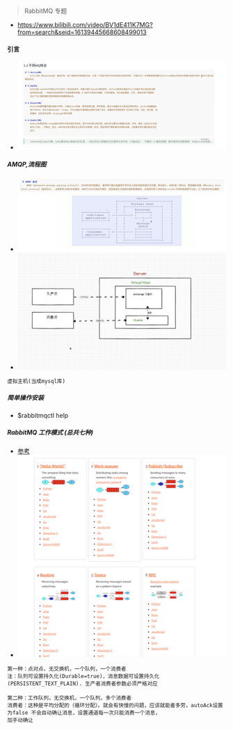 > RabbitMQ 专题
- https://www.bilibili.com/video/BV1dE411K7MG?from=search&seid=16139445668608499013

#### 引言
- ![特点](./pic/mq01.png)

##### AMQP,流程图
- ![](./pic/mq02.png)
- ![](./pic/mq03.png)
```text
虚拟主机(当成mysql库)
```

##### 简单操作安装
- $rabbitmqctl help

##### RabbitMQ 工作模式 (总共七种)
- [参考](https://www.rabbitmq.com/getstarted.html)
- ![](./pic/mq04.png)
```text
第一种：点对点，无交换机，一个队列，一个消费者
注：队列可设置持久化(Durable=true)，消息数据可设置持久化(PERSISTENT_TEXT_PLAIN). 生产者消费者参数必须严格对应

第二种：工作队列，无交换机，一个队列，多个消费者
消费者：这种是平均分配的（循环分配）。就会有快慢的问题，应该就能者多劳，autoAck设置为false 不会自动确让消息，设置通道每一次只能消费一个消息，
加手动确让


```